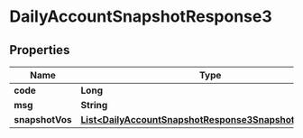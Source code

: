 

# DailyAccountSnapshotResponse3


## Properties

| Name | Type | Description | Notes |
|------------ | ------------- | ------------- | -------------|
|**code** | **Long** |  |  [optional] |
|**msg** | **String** |  |  [optional] |
|**snapshotVos** | [**List&lt;DailyAccountSnapshotResponse3SnapshotVosInner&gt;**](DailyAccountSnapshotResponse3SnapshotVosInner.md) |  |  [optional] |



